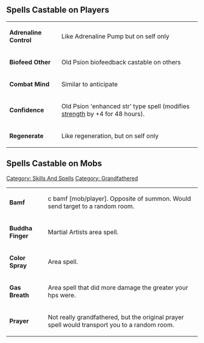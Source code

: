 ## Spells Castable on Players

<table>
<tr>
<td>

<b>Adrenaline Control</b>

</td>
<td>

Like Adrenaline Pump but on self only

</td>
</tr>
<tr>
<td>

<b>Biofeed Other</b>

</td>
<td>

Old Psion biofeedback castable on others

</td>
</tr>
<tr>
<td>

<b>Combat Mind</b>

</td>
<td>

Similar to anticipate

</td>
</tr>
<tr>
<td>

<b>Confidence</b>

</td>
<td>

Old Psion 'enhanced str' type spell (modifies
[strength](Strength.md "wikilink") by +4 for 48 hours).

</td>
</tr>
<tr>
<td>

<b>Regenerate</b>

</td>
<td>

Like regeneration, but on self only

</td>
</tr>
</table>

## Spells Castable on Mobs

<table>
<tr>
<td>

<b>Bamf</b>

</td>
<td>

c bamf \[mob/player\]. Opposite of summon. Would send target to a random
room.

</td>
</tr>
<tr>
<td>

<b>Buddha Finger</b>

</td>
<td>

Martial Artists area spell.

</td>
</tr>
<tr>
<td>

<b>Color Spray</b>

</td>
<td>

Area spell.

</td>
</tr>
<tr>
<td>

<b>Gas Breath</b>

</td>
<td>

Area spell that did more damage the greater your hps were.

</td>
</tr>
<tr>
<td>

<b>Prayer</b>

</td>
<td>

Not really grandfathered, but the original prayer spell would transport
you to a random room.

</td>
</tr>

[Category: Skills And Spells](Category:_Skills_And_Spells "wikilink")
[Category: Grandfathered](Category:_Grandfathered "wikilink")
